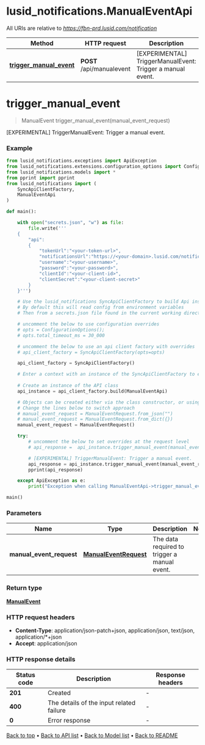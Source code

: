 # lusid_notifications.ManualEventApi

All URIs are relative to *https://fbn-prd.lusid.com/notification*

Method | HTTP request | Description
------------- | ------------- | -------------
[**trigger_manual_event**](ManualEventApi.md#trigger_manual_event) | **POST** /api/manualevent | [EXPERIMENTAL] TriggerManualEvent: Trigger a manual event.


# **trigger_manual_event**
> ManualEvent trigger_manual_event(manual_event_request)

[EXPERIMENTAL] TriggerManualEvent: Trigger a manual event.

### Example

```python
from lusid_notifications.exceptions import ApiException
from lusid_notifications.extensions.configuration_options import ConfigurationOptions
from lusid_notifications.models import *
from pprint import pprint
from lusid_notifications import (
    SyncApiClientFactory,
    ManualEventApi
)

def main():

    with open("secrets.json", "w") as file:
        file.write('''
    {
        "api":
        {
            "tokenUrl":"<your-token-url>",
            "notificationsUrl":"https://<your-domain>.lusid.com/notification",
            "username":"<your-username>",
            "password":"<your-password>",
            "clientId":"<your-client-id>",
            "clientSecret":"<your-client-secret>"
        }
    }''')

    # Use the lusid_notifications SyncApiClientFactory to build Api instances with a configured api client
    # By default this will read config from environment variables
    # Then from a secrets.json file found in the current working directory

    # uncomment the below to use configuration overrides
    # opts = ConfigurationOptions();
    # opts.total_timeout_ms = 30_000

    # uncomment the below to use an api client factory with overrides
    # api_client_factory = SyncApiClientFactory(opts=opts)

    api_client_factory = SyncApiClientFactory()

    # Enter a context with an instance of the SyncApiClientFactory to ensure the connection pool is closed after use
    
    # Create an instance of the API class
    api_instance = api_client_factory.build(ManualEventApi)

    # Objects can be created either via the class constructor, or using the 'from_dict' or 'from_json' methods
    # Change the lines below to switch approach
    # manual_event_request = ManualEventRequest.from_json("")
    # manual_event_request = ManualEventRequest.from_dict({})
    manual_event_request = ManualEventRequest()

    try:
        # uncomment the below to set overrides at the request level
        # api_response =  api_instance.trigger_manual_event(manual_event_request, opts=opts)

        # [EXPERIMENTAL] TriggerManualEvent: Trigger a manual event.
        api_response = api_instance.trigger_manual_event(manual_event_request)
        pprint(api_response)

    except ApiException as e:
        print("Exception when calling ManualEventApi->trigger_manual_event: %s\n" % e)

main()
```

### Parameters

Name | Type | Description  | Notes
------------- | ------------- | ------------- | -------------
 **manual_event_request** | [**ManualEventRequest**](ManualEventRequest.md)| The data required to trigger a manual event. | 

### Return type

[**ManualEvent**](ManualEvent.md)

### HTTP request headers

 - **Content-Type**: application/json-patch+json, application/json, text/json, application/*+json
 - **Accept**: application/json

### HTTP response details
| Status code | Description | Response headers |
|-------------|-------------|------------------|
**201** | Created |  -  |
**400** | The details of the input related failure |  -  |
**0** | Error response |  -  |

[Back to top](#) &#8226; [Back to API list](../README.md#documentation-for-api-endpoints) &#8226; [Back to Model list](../README.md#documentation-for-models) &#8226; [Back to README](../README.md)

